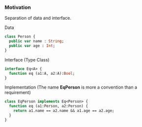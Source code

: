### Motivation

Separation of data and interface.

Data
```haxe
class Person {
  public var name : String;
  public var age : Int;
}
```

Interface (Type Class)
```haxe
interface Eq<A> {
  function eq (a1:A, a2:A):Bool;
}
```

Implementation (The name **EqPerson** is more a convention than a requirement)
```haxe
class EqPerson implements Eq<Person> {
  function eq (a1:Person, a2:Person) {
    return a1.name == a2.name && a1.age == a2.age;
  }
}
```